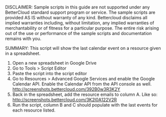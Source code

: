 DISCLAIMER: Sample scripts in this guide are not supported under any BetterCloud standard support program or service. The sample scripts are provided AS IS without warranty of any kind. Bettercloud disclaims all implied warranties including, without limitation, any implied warranties of merchantability or of fitness for a particular purpose. The entire risk arising out of the use or performance of the sample scripts and documentation remains with you.

SUMMARY: This script will show the last calendar event on a resource given in a spreadsheet.

1) Open a new spreadsheet in Google Drive
2) Go to Tools > Script Editor
3) Paste the script into the script editor
4) Go to Resources > Advanced Google Services and enable the Google Calendar API. Enable the Calendar API from the API console as well. http://screenshots.bettercloud.com/392B0w3R3K2Y
5) Back in the spreadsheet, add the resource emails to column A. Like so: http://screenshots.bettercloud.com/3K2l0A122V2R
6) Run the script, column B and C should populate with the last events for each resource listed.
